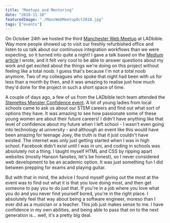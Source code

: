 ```yaml
---
title: "Meetups and Mentoring"
date: "2018-11-10"
featuredImage: "./MancWebMeetupOct2018.jpg"
tags: ["events"]
---
```


On October 24th we hosted the third [Manchester Web Meetup](https://www.meetup.com/Manchester-Web-Meetup/events/255197131/) at LADbible. Way more people showed up to visit our freshly refurbished office and listen to us talk about our continuous integration workflows than we were expecting, so it turned into quite a night! I gave a talk based on the [Medium article](https://medium.com/ladbiblegroup/automating-browserstack-screenshot-generation-with-circleci-502bad7dcb7d) I wrote, and it felt very cool to be able to answer questions about my work and get excited about the things we're doing on this project without feeling like a total noob. I guess that's because I'm not a total noob anymore. Two of my colleagues who spoke that night had been with us for less than a month by then, and it was amazing to realise just how much they'd done for the project in such a short space of time.

A couple of days ago, a few of us from the LADbible tech team attended the [Stemettes Monster Confidence event](https://monsterconfidence.co.uk/manchester/). A lot of young ladies from local schools came to ask us about our STEM careers and find out what sort of options they have. It was amazing to see how passionate some of these young women are about their future careers! I didn't have anything like that level of confidence about my future when I left school - I wasn't even going into technology at university - and although an event like this would have been amazing for teenage Joey, the truth is that it just couldn't have existed. The internet was only just getting started when I was in high school. Facebook didn't exist until I was in uni, and coding in schools was absolutely not a thing. I  taught myself HTML and CSS by ripping apart websites (mostly Hanson fansites, let's be honest), so I never considered web development to be an academic option. It was just something fun  I did between prepping for exams and playing guitar.

But with that in mind, the advice I found myself giving out the most at the event was to find out what it is that you love doing most, and then get someone to pay you to do just that. If you're in a job where you love what you do and you never find yourself bored, you're in the right place. I absolutely feel that way about being a software engineer, moreso than I ever did as a musician or a teacher. This job just makes sense to me. I have confidence in my own abilities, and being able to pass that on to the next generation is... well, it's a pretty big deal.